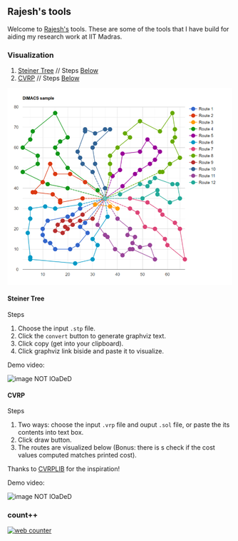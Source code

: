 ## Rajesh's tools

Welcome to [Rajesh's](https://mrprajesh.co.in/) tools. These are some of the tools that I have build for aiding my research work at IIT Madras.

### Visualization

1. [Steiner Tree](./pace.html)  // Steps [Below](steiner-tree)
2. [CVRP](./cvrp2.html)         // Steps [Below](cvrp)

![image NOT lOaDeD](images/cvrp-eg.png)

#### Steiner Tree

Steps
1. Choose the input `.stp` file.
2. Click the `convert` button to generate graphviz text.
3. Click copy (get into your clipboard).
4. Click graphviz link biside and paste it to visualize.

Demo video:

![image NOT lOaDeD](images/steiner-demo.gif)

#### CVRP
Steps

1. Two ways: choose the input `.vrp` file and ouput `.sol` file, or paste the its contents into text box.
2. Click draw button.
3. The routes are visualized below (Bonus: there is s check if the cost values computed matches printed cost).

Thanks to [CVRPLIB](http://vrp.atd-lab.inf.puc-rio.br/index.php/en/plotted-instances?data=A-n32-k5)  for the inspiration!

Demo video:

![image NOT lOaDeD](images/cvrp-demo.gif)

### count++
<!-- hitwebcounter Code START -->
<a href="https://www.hitwebcounter.com" target="_blank">
<img src="https://hitwebcounter.com/counter/counter.php?page=7936054&style=0027&nbdigits=6&type=page&initCount=0" title="Free Counter" Alt="web counter"   border="0" /></a>

